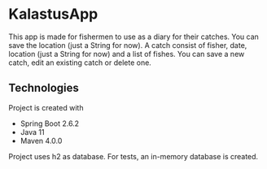 # KalastusApp

This app is made for fishermen to  use as a diary for their catches. You can save the location (just a String for now). A catch consist of fisher, date, location (just a String for now) and a list of fishes. You can save a new catch, edit an existing catch or delete one.

## Technologies
Project is created with 
* Spring Boot 2.6.2
* Java 11
* Maven 4.0.0

Project uses h2 as database. For tests, an in-memory database is created.
